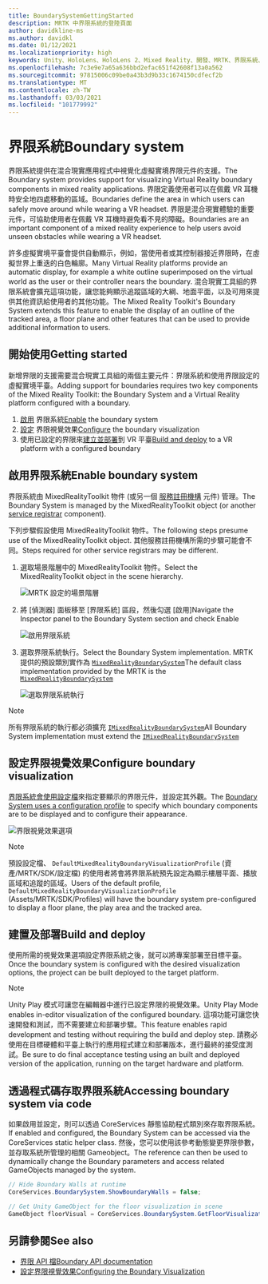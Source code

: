 ```yaml
---
title: BoundarySystemGettingStarted
description: MRTK 中界限系統的登陸頁面
author: davidkline-ms
ms.author: davidkl
ms.date: 01/12/2021
ms.localizationpriority: high
keywords: Unity、HoloLens、HoloLens 2、Mixed Reality、開發、MRTK、界限系統、
ms.openlocfilehash: 7c3e9e7a65a636bbd2efac651f42608f13a0a562
ms.sourcegitcommit: 97815006c09be0a43b3d9b33c1674150cdfecf2b
ms.translationtype: MT
ms.contentlocale: zh-TW
ms.lasthandoff: 03/03/2021
ms.locfileid: "101779992"
---
```

# <a name="boundary-system"></a><span data-ttu-id="4c8d6-104">界限系統</span><span class="sxs-lookup"><span data-stu-id="4c8d6-104">Boundary system</span></span>

<span data-ttu-id="4c8d6-105">界限系統提供在混合現實應用程式中視覺化虛擬實境界限元件的支援。</span><span class="sxs-lookup"><span data-stu-id="4c8d6-105">The Boundary system provides support for visualizing Virtual Reality boundary components in mixed reality applications.</span></span> <span data-ttu-id="4c8d6-106">界限定義使用者可以在佩戴 VR 耳機時安全地四處移動的區域。</span><span class="sxs-lookup"><span data-stu-id="4c8d6-106">Boundaries define the area in which users can safely move around while wearing a VR headset.</span></span> <span data-ttu-id="4c8d6-107">界限是混合現實體驗的重要元件，可協助使用者在佩戴 VR 耳機時避免看不見的障礙。</span><span class="sxs-lookup"><span data-stu-id="4c8d6-107">Boundaries are an important component of a mixed reality experience to help users avoid unseen obstacles while wearing a VR headset.</span></span>

<span data-ttu-id="4c8d6-108">許多虛擬實境平臺會提供自動顯示，例如，當使用者或其控制器接近界限時，在虛擬世界上重迭的白色輪廓。</span><span class="sxs-lookup"><span data-stu-id="4c8d6-108">Many Virtual Reality platforms provide an automatic display, for example a white outline superimposed on the virtual world as the user or their controller nears the boundary.</span></span> <span data-ttu-id="4c8d6-109">混合現實工具組的界限系統會擴充這項功能，讓您能夠顯示追蹤區域的大綱、地面平面，以及可用來提供其他資訊給使用者的其他功能。</span><span class="sxs-lookup"><span data-stu-id="4c8d6-109">The Mixed Reality Toolkit's Boundary System extends this feature to enable the display of an outline of the tracked area, a floor plane and other features that can be used to provide additional information to users.</span></span>

## <a name="getting-started"></a><span data-ttu-id="4c8d6-110">開始使用</span><span class="sxs-lookup"><span data-stu-id="4c8d6-110">Getting started</span></span>

<span data-ttu-id="4c8d6-111">新增界限的支援需要混合現實工具組的兩個主要元件：界限系統和使用界限設定的虛擬實境平臺。</span><span class="sxs-lookup"><span data-stu-id="4c8d6-111">Adding support for boundaries requires two key components of the Mixed Reality Toolkit: the Boundary System and a Virtual Reality platform configured with a boundary.</span></span>

1. <span data-ttu-id="4c8d6-112">[啟用](#enable-boundary-system) 界限系統</span><span class="sxs-lookup"><span data-stu-id="4c8d6-112">[Enable](#enable-boundary-system) the boundary system</span></span>
2. <span data-ttu-id="4c8d6-113">[設定](#configure-boundary-visualization) 界限視覺效果</span><span class="sxs-lookup"><span data-stu-id="4c8d6-113">[Configure](#configure-boundary-visualization) the boundary visualization</span></span>
3. <span data-ttu-id="4c8d6-114">使用已設定的界限來[建立並部署](#build-and-deploy)到 VR 平臺</span><span class="sxs-lookup"><span data-stu-id="4c8d6-114">[Build and deploy](#build-and-deploy) to a VR platform with a configured boundary</span></span>

## <a name="enable-boundary-system"></a><span data-ttu-id="4c8d6-115">啟用界限系統</span><span class="sxs-lookup"><span data-stu-id="4c8d6-115">Enable boundary system</span></span>

<span data-ttu-id="4c8d6-116">界限系統由 MixedRealityToolkit 物件 (或另一個 [服務註冊機構](xref:Microsoft.MixedReality.Toolkit.IMixedRealityServiceRegistrar) 元件) 管理。</span><span class="sxs-lookup"><span data-stu-id="4c8d6-116">The Boundary System is managed by the MixedRealityToolkit object (or another [service registrar](xref:Microsoft.MixedReality.Toolkit.IMixedRealityServiceRegistrar) component).</span></span>

<span data-ttu-id="4c8d6-117">下列步驟假設使用 MixedRealityToolkit 物件。</span><span class="sxs-lookup"><span data-stu-id="4c8d6-117">The following steps presume use of the MixedRealityToolkit object.</span></span> <span data-ttu-id="4c8d6-118">其他服務註冊機構所需的步驟可能會不同。</span><span class="sxs-lookup"><span data-stu-id="4c8d6-118">Steps required for other service registrars may be different.</span></span>

1. <span data-ttu-id="4c8d6-119">選取場景階層中的 MixedRealityToolkit 物件。</span><span class="sxs-lookup"><span data-stu-id="4c8d6-119">Select the MixedRealityToolkit object in the scene hierarchy.</span></span>

    ![MRTK 設定的場景階層](../Images/MRTK_ConfiguredHierarchy.png)

1. <span data-ttu-id="4c8d6-121">將 [偵測器] 面板移至 [界限系統] 區段，然後勾選 [啟用]</span><span class="sxs-lookup"><span data-stu-id="4c8d6-121">Navigate the Inspector panel to the Boundary System section and check Enable</span></span>

    ![啟用界限系統](../Images/Boundary/MRTKConfig_Boundary.png)

1. <span data-ttu-id="4c8d6-123">選取界限系統執行。</span><span class="sxs-lookup"><span data-stu-id="4c8d6-123">Select the Boundary System implementation.</span></span> <span data-ttu-id="4c8d6-124">MRTK 提供的預設類別實作為 [`MixedRealityBoundarySystem`](xref:Microsoft.MixedReality.Toolkit.Boundary.MixedRealityBoundarySystem)</span><span class="sxs-lookup"><span data-stu-id="4c8d6-124">The default class implementation provided by the MRTK is the [`MixedRealityBoundarySystem`](xref:Microsoft.MixedReality.Toolkit.Boundary.MixedRealityBoundarySystem)</span></span>

    ![選取界限系統執行](../Images/Boundary/BoundarySelectSystemType.png)

> [!NOTE]
> <span data-ttu-id="4c8d6-126">所有界限系統的執行都必須擴充 [`IMixedRealityBoundarySystem`](xref:Microsoft.MixedReality.Toolkit.Boundary.IMixedRealityBoundarySystem)</span><span class="sxs-lookup"><span data-stu-id="4c8d6-126">All Boundary System implementation must extend the [`IMixedRealityBoundarySystem`](xref:Microsoft.MixedReality.Toolkit.Boundary.IMixedRealityBoundarySystem)</span></span>

## <a name="configure-boundary-visualization"></a><span data-ttu-id="4c8d6-127">設定界限視覺效果</span><span class="sxs-lookup"><span data-stu-id="4c8d6-127">Configure boundary visualization</span></span>

<span data-ttu-id="4c8d6-128">[界限系統會使用設定檔](ConfiguringBoundaryVisualization.md)來指定要顯示的界限元件，並設定其外觀。</span><span class="sxs-lookup"><span data-stu-id="4c8d6-128">The [Boundary System uses a configuration profile](ConfiguringBoundaryVisualization.md) to specify which boundary components are to be displayed and to configure their appearance.</span></span>

![界限視覺效果選項](../Images/Boundary/BoundaryVisualizationProfile.png)

> [!NOTE]
> <span data-ttu-id="4c8d6-130">預設設定檔、 `DefaultMixedRealityBoundaryVisualizationProfile` (資產/MRTK/SDK/設定檔) 的使用者將會將界限系統預先設定為顯示樓層平面、播放區域和追蹤的區域。</span><span class="sxs-lookup"><span data-stu-id="4c8d6-130">Users of the default profile, `DefaultMixedRealityBoundaryVisualizationProfile` (Assets/MRTK/SDK/Profiles) will have the boundary system pre-configured to display a floor plane, the play area and the tracked area.</span></span>

## <a name="build-and-deploy"></a><span data-ttu-id="4c8d6-131">建置及部署</span><span class="sxs-lookup"><span data-stu-id="4c8d6-131">Build and deploy</span></span>

<span data-ttu-id="4c8d6-132">使用所需的視覺效果選項設定界限系統之後，就可以將專案部署至目標平臺。</span><span class="sxs-lookup"><span data-stu-id="4c8d6-132">Once the boundary system is configured with the desired visualization options, the project can be built deployed to the target platform.</span></span>

> [!NOTE]
> <span data-ttu-id="4c8d6-133">Unity Play 模式可讓您在編輯器中進行已設定界限的視覺效果。</span><span class="sxs-lookup"><span data-stu-id="4c8d6-133">Unity Play Mode enables in-editor visualization of the configured boundary.</span></span> <span data-ttu-id="4c8d6-134">這項功能可讓您快速開發和測試，而不需要建立和部署步驟。</span><span class="sxs-lookup"><span data-stu-id="4c8d6-134">This feature enables rapid development and testing without requiring the build and deploy step.</span></span> <span data-ttu-id="4c8d6-135">請務必使用在目標硬體和平臺上執行的應用程式建立和部署版本，進行最終的接受度測試。</span><span class="sxs-lookup"><span data-stu-id="4c8d6-135">Be sure to do final acceptance testing using an built and deployed version of the application, running on the target hardware and platform.</span></span>

## <a name="accessing-boundary-system-via-code"></a><span data-ttu-id="4c8d6-136">透過程式碼存取界限系統</span><span class="sxs-lookup"><span data-stu-id="4c8d6-136">Accessing boundary system via code</span></span>

<span data-ttu-id="4c8d6-137">如果啟用並設定，則可以透過 CoreServices 靜態協助程式類別來存取界限系統。</span><span class="sxs-lookup"><span data-stu-id="4c8d6-137">If enabled and configured, the Boundary System can be accessed via the CoreServices static helper class.</span></span> <span data-ttu-id="4c8d6-138">然後，您可以使用該參考動態變更界限參數，並存取系統所管理的相關 Gameobject。</span><span class="sxs-lookup"><span data-stu-id="4c8d6-138">The reference can then be used to dynamically change the Boundary parameters and access related GameObjects managed by the system.</span></span>

```c#
// Hide Boundary Walls at runtime
CoreServices.BoundarySystem.ShowBoundaryWalls = false;

// Get Unity GameObject for the floor visualization in scene
GameObject floorVisual = CoreServices.BoundarySystem.GetFloorVisualization();
```

## <a name="see-also"></a><span data-ttu-id="4c8d6-139">另請參閱</span><span class="sxs-lookup"><span data-stu-id="4c8d6-139">See also</span></span>

- [<span data-ttu-id="4c8d6-140">界限 API 檔</span><span class="sxs-lookup"><span data-stu-id="4c8d6-140">Boundary API documentation</span></span>](xref:Microsoft.MixedReality.Toolkit.Boundary)
- [<span data-ttu-id="4c8d6-141">設定界限視覺效果</span><span class="sxs-lookup"><span data-stu-id="4c8d6-141">Configuring the Boundary Visualization</span></span>](ConfiguringBoundaryVisualization.md)
